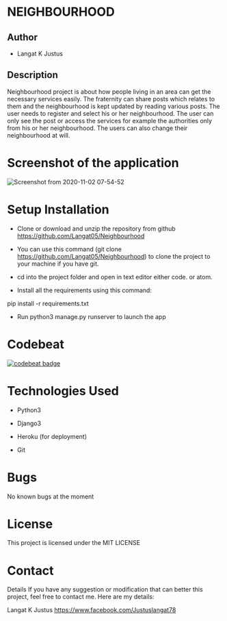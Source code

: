 
# NEIGHBOURHOOD


## Author

- Langat K Justus


## Description
Neighbourhood project is about how people living in an area can get the necessary services easily. The fraternity can share posts which relates to them and the neighbourhood is kept updated by reading various posts. The user needs to register and select his or her neighbourhood. The user can only see the post or access the services for example the authorities only from his or her neighbourhood. The users can also change their neighbourhood at will.

# Screenshot of the application

![Screenshot from 2020-11-02 07-54-52](https://user-images.githubusercontent.com/57387935/97831366-d6630e00-1ce0-11eb-829d-94b27afb479d.png)

# Setup Installation

- Clone or download and unzip the repository from github https://github.com/Langat05/Neighbourhood

- You can use this command (git clone https://github.com/Langat05/Neighbourhood) to clone the project to your machine if you have git.

- cd into the project folder and open in text editor either code. or atom.

- Install all the requirements using this command:

pip install -r requirements.txt

- Run python3 manage.py runserver to launch the app

# Codebeat
[![codebeat badge](https://codebeat.co/badges/eed7d9ff-d782-4d21-b920-d55fb7a71452)](https://codebeat.co/projects/github-com-langat05-neighbourhood-master)

# Technologies Used
- Python3

- Django3

- Heroku (for deployment)

- Git

# Bugs

No known bugs at the moment



# License

This project is licensed under the MIT LICENSE

# Contact

Details If you have any suggestion or modification that can better this project, feel free to contact me. Here are my details:

Langat K Justus https://www.facebook.com/Justuslangat78